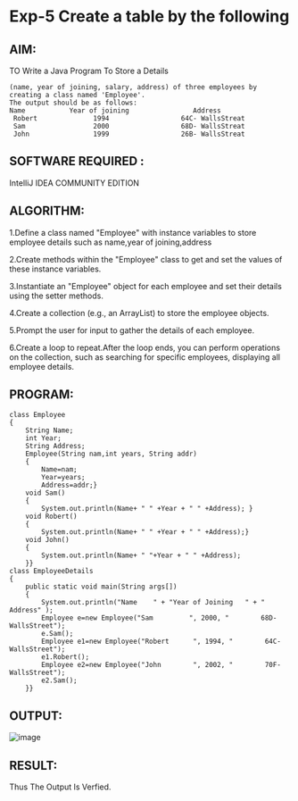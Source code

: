 # Exp-5 Create a table by the following
## AIM:
TO Write a Java Program To Store a Details
```
(name, year of joining, salary, address) of three employees by creating a class named 'Employee'. 
The output should be as follows:
Name           Year of joining                Address
 Robert              1994                  64C- WallsStreat
 Sam                 2000                  68D- WallsStreat
 John                1999                  26B- WallsStreat
 ```
## SOFTWARE REQUIRED :
IntelliJ IDEA COMMUNITY EDITION

## ALGORITHM:
1.Define a class named "Employee" with instance variables to store employee details such as name,year of joining,address

2.Create methods within the "Employee" class to get and set the values of these instance variables.

3.Instantiate an "Employee" object for each employee and set their details using the setter methods.

4.Create a collection (e.g., an ArrayList) to store the employee objects.

5.Prompt the user for input to gather the details of each employee.

6.Create a loop to repeat.After the loop ends, you can perform operations on the collection, such as searching for specific employees, displaying all employee details.
## PROGRAM:
```
class Employee
{
    String Name;
    int Year;
    String Address;
    Employee(String nam,int years, String addr)
    {
        Name=nam;
        Year=years;
        Address=addr;}
    void Sam()
    {
        System.out.println(Name+ " " +Year + " " +Address); }
    void Robert()
    {
        System.out.println(Name+ " " +Year + " " +Address);}
    void John()
    {
        System.out.println(Name+ " "+Year + " " +Address);
    }}
class EmployeeDetails
{
    public static void main(String args[])
    {
        System.out.println("Name    " + "Year of Joining   " + "    Address" );
        Employee e=new Employee("Sam         ", 2000, "        68D-WallsStreet");
        e.Sam();
        Employee e1=new Employee("Robert      ", 1994, "        64C-WallsStreet");
        e1.Robert();
        Employee e2=new Employee("John        ", 2002, "        70F-WallsStreet");
        e2.Sam();
    }}
```
## OUTPUT:
![image](https://github.com/sangeethak15-AI/EXP-5---CREATING-TABLE-TO-STORE-EMPLOYEE-INFORMATION/assets/93992063/2225abfb-bee1-4fd3-af45-f232810f3401)

## RESULT:
Thus The Output Is Verfied.
